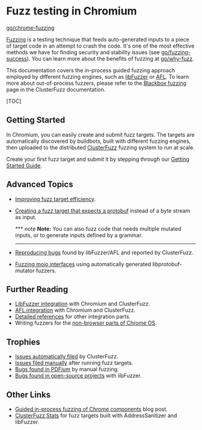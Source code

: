 # Fuzz testing in Chromium

[go/chrome-fuzzing](https://goto.google.com/chrome-fuzzing)

[Fuzzing] is a testing technique that feeds auto-generated inputs to a piece
of target code in an attempt to crash the code. It's one of the most effective
methods we have for finding security and stability issues (see
[go/fuzzing-success](http://go/fuzzing-success)). You can learn more about the
benefits of fuzzing at [go/why-fuzz](http://go/why-fuzz).

This documentation covers the in-process guided fuzzing approach employed by
different fuzzing engines, such as [libFuzzer] or [AFL]. To learn more about
out-of-process fuzzers, please refer to the [Blackbox fuzzing] page in the
ClusterFuzz documentation.

[TOC]

## Getting Started

In Chromium, you can easily create and submit fuzz targets. The targets are
automatically discovered by buildbots, built with different fuzzing engines,
then uploaded to the distributed [ClusterFuzz] fuzzing system to run at scale.

Create your first fuzz target and submit it by stepping through our [Getting
Started Guide].

## Advanced Topics

* [Improving fuzz target efficiency].
* [Creating a fuzz target that expects a protobuf] instead of a byte stream as
  input.

  *** note
  **Note:** You can also fuzz code that needs multiple mutated
  inputs, or to generate inputs defined by a grammar.
  ***

* [Reproducing bugs] found by libFuzzer/AFL and reported by ClusterFuzz.
* [Fuzzing mojo interfaces] using automatically generated libprotobuf-mutator fuzzers.

## Further Reading

* [LibFuzzer integration] with Chromium and ClusterFuzz.
* [AFL integration] with Chromium and ClusterFuzz.
* [Detailed references] for other integration parts.
* Writing fuzzers for the [non-browser parts of Chrome OS].

## Trophies
* [Issues automatically filed] by ClusterFuzz.
* [Issues filed manually] after running fuzz targets.
* [Bugs found in PDFium] by manual fuzzing.
* [Bugs found in open-source projects] with libFuzzer.

## Other Links
* [Guided in-process fuzzing of Chrome components] blog post.
* [ClusterFuzz Stats] for fuzz targets built with AddressSanitizer and
  libFuzzer.

[AFL]: http://lcamtuf.coredump.cx/afl/
[AFL integration]: AFL_integration.md
[Blackbox fuzzing]: https://google.github.io/clusterfuzz/setting-up-fuzzing/blackbox-fuzzing/
[Bugs found in open-source projects]: http://llvm.org/docs/LibFuzzer.html#trophies
[Bugs found in PDFium]: https://bugs.chromium.org/p/pdfium/issues/list?can=1&q=libfuzzer&colspec=ID+Type+Status+Priority+Milestone+Owner+Summary&cells=tiles
[ClusterFuzz]: https://clusterfuzz.com/
[ClusterFuzz Stats]: https://clusterfuzz.com/fuzzer-stats/by-fuzzer/fuzzer/libFuzzer/job/libfuzzer_chrome_asan
[Creating a fuzz target that expects a protobuf]: libprotobuf-mutator.md
[Detailed references]: reference.md
[Fuzzing]: https://en.wikipedia.org/wiki/Fuzzing
[Fuzzing mojo interfaces]: ../../mojo/docs/mojolpm.md
[Getting Started Guide]: getting_started.md
[Guided in-process fuzzing of Chrome components]: https://security.googleblog.com/2016/08/guided-in-process-fuzzing-of-chrome.html
[Improving fuzz target efficiency]: efficient_fuzzing.md
[Issues automatically filed]: https://bugs.chromium.org/p/chromium/issues/list?sort=-modified&colspec=ID%20Pri%20M%20Stars%20ReleaseBlock%20Component%20Status%20Owner%20Summary%20OS%20Modified&q=label%3AStability-LibFuzzer%2CStability-AFL%20label%3AClusterFuzz%20-status%3AWontFix%2CDuplicate&can=1
[Issues filed manually]: https://bugs.chromium.org/p/chromium/issues/list?can=1&q=label%3AStability-LibFuzzer+-label%3AClusterFuzz&sort=-modified&colspec=ID+Pri+M+Stars+ReleaseBlock+Component+Status+Owner+Summary+OS+Modified&x=m&y=releaseblock&cells=ids
[non-browser parts of Chrome OS]: https://chromium.googlesource.com/chromiumos/docs/+/main/testing/fuzzing.md
[Reproducing bugs]: reproducing.md
[crbug.com/539572]: https://bugs.chromium.org/p/chromium/issues/detail?id=539572
[go/fuzzing-success]: https://goto.google.com/fuzzing-success
[libFuzzer]: http://llvm.org/docs/LibFuzzer.html
[libFuzzer integration]: libFuzzer_integration.md
